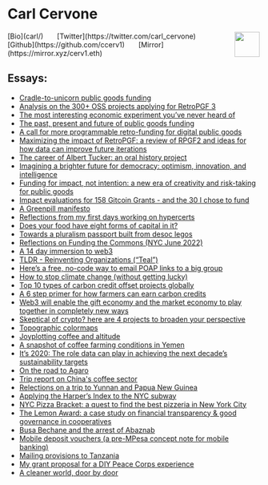 # Carl Cervone

<img src="../assets/img/avatar.png" width="50" height="50" align="right"/>
[Bio](carl/) 
&nbsp; &nbsp; &nbsp; [Twitter](https://twitter.com/carl_cervone)
&nbsp; &nbsp; &nbsp; [Github](https://github.com/ccerv1)
&nbsp; &nbsp; &nbsp; [Mirror](https://mirror.xyz/cerv1.eth)

## Essays:
- [Cradle-to-unicorn public goods funding](essays/cradle_to_unicorn.md)
- [Analysis on the 300+ OSS projects applying for RetroPGF 3](https://mirror.xyz/cerv1.eth/aKLPb2c9n57zNUyOkv8IirYawVba74a1gjjTAe3TPX0)
- [The most interesting economic experiment you’ve never heard of](https://mirror.xyz/cerv1.eth/SupW7pL4YBK56YY3HOWhz_9aOeMiKUDsPG4xVZSBE6k)
- [The past, present and future of public goods funding](https://mirror.xyz/cerv1.eth/VfD17ebuKnUr3jXI2Bbw0qvH1GbsCO6NqjqQ0ecJW_c)
- [A call for more programmable retro-funding for digital public goods](essays/programmable_retrofunding)
- [Maximizing the impact of RetroPGF: a review of RPGF2 and ideas for how data can improve future iterations](https://mirror.xyz/cerv1.eth/tCjpRODfiYpnKIgPLRplW0lAopVP3no_JmI34dNsAWk)
- [The career of Albert Tucker: an oral history project](essays/albert_tucker)
- [Imagining a brighter future for democracy: optimism, innovation, and intelligence](essays/optimistic_democracy)
- [Funding for impact, not intention: a new era of creativity and risk-taking for public goods](essays/funding_for_impact)
- [Impact evaluations for 158 Gitcoin Grants - and the 30 I chose to fund](essays/gtc_alpha_impact)
- [A Greenpill manifesto](essays/greenpill)
- [Reflections from my first days working on hypercerts](essays/hypercerts_reflections)
- [Does your food have eight forms of capital in it?](https://mirror.xyz/cerv1.eth/jpe5NGhHDL-1JjtY2jE0MYbc055cfP-138jDBhZ2Z9A)
- [Towards a pluralism passport built from desoc legos](essays/pluralism_passport)
- [Reflections on Funding the Commons (NYC June 2022)](essays/funding_the_commons)
- [A 14 day immersion to web3](essays/14days)
- [TLDR - Reinventing Organizations (“Teal”)](essays/teal)
- [Here’s a free, no-code way to email POAP links to a big group](essays/nocode_poap)
- [How to stop climate change (without getting lucky)](essays/climate_change)
- [Top 10 types of carbon credit offset projects globally](essays/carbon_credits_db)
- [A 6 step primer for how farmers can earn carbon credits](essays/carbon_credits_6steps)
- [Web3 will enable the gift economy and the market economy to play together in completely new ways](essays/web3_gift_economy)
- [Skeptical of crypto? here are 4 projects to broaden your perspective](essays/crypto_skeptic)
- [Topographic colormaps](essays/topoloco)
- [Joyplotting coffee and altitude](essays/joyplotting)
- [A snapshot of coffee farming conditions in Yemen](essays/yemen_coffee)
- [It’s 2020: The role data can play in achieving the next decade’s sustainability targets](essays/its_2020)
- [On the road to Agaro](essays/agaro)
- [Trip report on China's coffee sector](essays/china_trip_report)
- [Relections on a trip to Yunnan and Papua New Guinea](essays/china_and_png)
- [Applying the Harper’s Index to the NYC subway](essays/harpers_index)
- [NYC Pizza Bracket: a quest to find the best pizzeria in New York City](essays/pizza_bracket)
- [The Lemon Award: a case study on financial transparency & good governance in cooperatives](essays/lemon_award)
- [Busa Bechane and the arrest of Abaznab](essays/busa)
- [Mobile deposit vouchers (a pre-MPesa concept note for mobile banking)](essays/mobile_deposit_vouchers)
- [Mailing provisions to Tanzania](essays/mailing_provisions)
- [My grant proposal for a DIY Peace Corps experience](essays/diy_peacecorps)
- [A cleaner world, door by door](essays/cleaner_world)